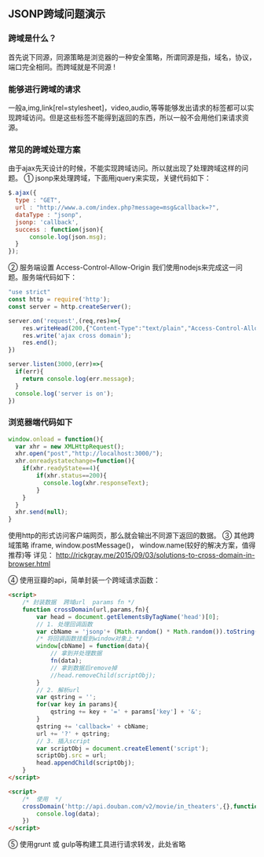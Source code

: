JSONP跨域问题演示
---

### 跨域是什么？

首先说下同源，同源策略是浏览器的一种安全策略，所谓同源是指，域名，协议，端口完全相同。而跨域就是不同源 !

### 能够进行跨域的请求

一般a,img,link[rel=stylesheet]，video,audio,等等能够发出请求的标签都可以实现跨域访问。但是这些标签不能得到返回的东西，所以一般不会用他们来请求资源。

### 常见的跨域处理方案

由于ajax先天设计的时候，不能实现跨域访问。所以就出现了处理跨域这样的问题。 
① jsonp来处理跨域，下面用jquery来实现，关键代码如下：

```javascript
$.ajax({
  type : "GET",
  url : "http://www.a.com/index.php?message=msg&callback=?",
  dataType : "jsonp",
  jsonp: 'callback',
  success : function(json){
      console.log(json.msg);
  }
});
```

② 服务端设置 Access-Control-Allow-Origin 
我们使用nodejs来完成这一问题。服务端代码如下：

```javascript
"use strict"
const http = require('http');
const server = http.createServer();

server.on('request',(req,res)=>{
    res.writeHead(200,{"Content-Type":"text/plain","Access-Control-Allow-Origin":"*"});
    res.write('ajax cross domain');
    res.end();
})

server.listen(3000,(err)=>{
  if(err){
    return console.log(err.message);
  }
  console.log('server is on');
})
```

### 浏览器端代码如下


```javascript
window.onload = function(){
  var xhr = new XMLHttpRequest();
  xhr.open("post","http://localhost:3000/");
  xhr.onreadystatechange=function(){
    if(xhr.readyState==4){
        if(xhr.status==200){
          console.log(xhr.responseText);
        }
    }
  }
  xhr.send(null);
}
```

使用http的形式访问客户端网页，那么就会输出不同源下返回的数据。 
③ 其他跨域策略 iframe, window.postMessage()， window.name(较好的解决方案，值得推荐)等 
详见： http://rickgray.me/2015/09/03/solutions-to-cross-domain-in-browser.html

④ 使用豆瓣的api，简单封装一个跨域请求函数：

```html
<script>
    /* 封装数据  跨域url  params fn */
    function crossDomain(url,params,fn){
        var head = document.getElementsByTagName('head')[0];
        // 1. 处理回调函数
        var cbName = 'jsonp'+ (Math.random() * Math.random()).toString().substr(2) + new Date().getTime();
        /* 将回调函数挂载到window对象上 */
        window[cbName] = function(data){
            // 拿到并处理数据
            fn(data);
            // 拿到数据后remove掉
            //head.removeChild(scriptObj);
        }
        // 2. 解析url
        var qstring = '';
        for(var key in params){
            qstring += key + '=' + params['key'] + '&';
        }
        qstring += 'callback=' + cbName;
        url += '?' + qstring;
        // 3. 插入script
        var scriptObj = document.createElement('script');
        scriptObj.src = url;
        head.appendChild(scriptObj);
    }
</script>

<script>
    /*  使用  */
    crossDomain('http://api.douban.com/v2/movie/in_theaters',{},function(data){
        console.log(data);
    })
</script>
```

⑤ 使用grunt 或 gulp等构建工具进行请求转发，此处省略